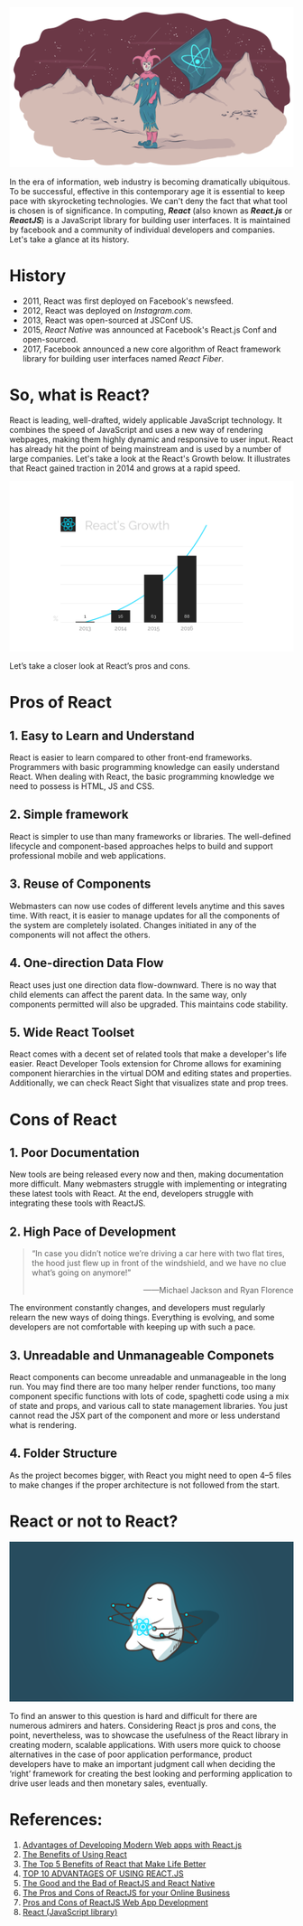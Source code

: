 
<div  align="center">
<img src="../pic/CI.png"/>
</div>

  In the era of information, web industry is becoming dramatically ubiquitous. To be successful, effective in this contemporary age it is essential to keep pace with skyrocketing technologies. We can't deny the fact that what tool is chosen is of significance.
   In computing, ***React*** (also known as ***React.js*** or ***ReactJS***) is a JavaScript library for building user interfaces.  It is maintained by facebook and a community of individual developers and companies. Let's take a glance at its history.

# History

* 2011, React was first deployed on Facebook's newsfeed.
* 2012, React was deployed on *Instagram.com*.
* 2013, React was open-sourced at JSConf US.
* 2015, *React Native* was announced at Facebook's React.js Conf and open-sourced.
* 2017, Facebook announced a new core algorithm of React framework library for building user interfaces named *React Fiber*.

# So, what is React?

   React is leading, well-drafted, widely applicable JavaScript technology. It combines the speed of JavaScript and uses a new way of rendering webpages, making them highly dynamic and responsive to user input.
   React has already hit the point of being mainstream and is used by a number of large companies. Let's take a look at the React's Growth below. It illustrates that React gained traction in 2014 and grows at a rapid speed.

<div  align="center">
<img src="../pic/e.png" />
</div>

   Let’s take a closer look at React’s pros and cons.

# Pros of React

## 1. Easy to Learn and Understand

   React is easier to learn compared to other front-end frameworks. Programmers with basic programming knowledge can easily understand React. When dealing with React, the basic programming knowledge we need to possess is HTML, JS and CSS.

## 2. Simple framework

   React is simpler to use than many frameworks or libraries. The well-defined lifecycle and component-based approaches helps to build and support professional mobile and web applications. 

## 3. Reuse of Components

   Webmasters can now use codes of different levels anytime and this saves time. With react, it is easier to manage updates for all the components of the system are completely isolated. Changes initiated in any of the components will not affect the others.

## 4. One-direction Data Flow 

   React uses just one direction data flow-downward. There is no way that child elements can affect the parent data. In the same way, only components permitted will also be upgraded. This maintains code stability.

## 5. Wide React Toolset

   React comes with a decent set of related tools that make a developer's life easier. React Developer Tools extension for Chrome allows for examining component hierarchies in the virtual DOM and editing states and properties. Additionally, we can check React Sight that visualizes state and prop trees.

# Cons of React

## 1. Poor Documentation

   New tools are being released every now and then, making documentation more difficult. Many webmasters struggle with implementing or integrating these latest tools with React. At the end, developers struggle with integrating these tools with ReactJS.

## 2. High Pace of Development

>  “In case you didn’t notice we’re driving a car here with two flat tires, the hood just flew up in front of the windshield, and we have no clue what’s going on anymore!” 
>
> <p align="right">——Michael Jackson and Ryan Florence</p> 

  The environment constantly changes, and developers must regularly relearn the new ways of doing things. Everything is evolving, and some developers are not comfortable with keeping up with such a pace.

## 3. Unreadable and Unmanageable Componets

  React components can become unreadable and unmanageable in the long run. You may find there are too many helper render functions, too many component specific functions with lots of code, spaghetti code using a mix of state and props, and various call to state management libraries. You just cannot read the JSX part of the component and more or less understand what is rendering.

## 4. Folder Structure

  As the project becomes bigger,  with React you might need to open 4–5 files to make changes if the proper architecture is not followed from the start.

# React or not to React?

<div  align="center">
<img src="../pic/33.png" />
</div>

  To find an answer to this question is hard and difficult for there are numerous admirers and haters. Considering React js pros and cons, the point, nevertheless, was to showcase the usefulness of the React library in creating modern, scalable applications. With users more quick to choose alternatives in the case of poor application performance, product developers have to make an important judgment call when deciding the ‘right’ framework for creating the best looking and performing application to drive user leads and then monetary sales, eventually. 

# References:

1. [Advantages of Developing Modern Web apps with React.js](https://medium.com/@hamzamahmood/advantages-of-developing-modern-web-apps-with-react-js-8504c571db71)
2. [The Benefits of Using React](https://www.sourcetoad.com/app-development/the-benefits-of-using-react/)
3. [The Top 5 Benefits of React that Make Life Better](https://www.telerik.com/blogs/5-benefits-of-reactjs-to-brighten-a-cloudy-day)
4. [TOP 10 ADVANTAGES OF USING REACT.JS](https://da-14.com/blog/its-high-time-reactjs-ten-reasons-give-it-try)
5. [The Good and the Bad of ReactJS and React Native](https://www.altexsoft.com/blog/engineering/the-good-and-the-bad-of-reactjs-and-react-native/)
6. [The Pros and Cons of ReactJS for your Online Business](https://curatti.com/pros-cons-reactjs/)
7. [Pros and Cons of ReactJS Web App Development](http://ddi-dev.com/blog/programming/pros-and-cons-reactjs-web-app-development/)
8. [React (JavaScript library)](https://en.wikipedia.org/wiki/React_(JavaScript_library))